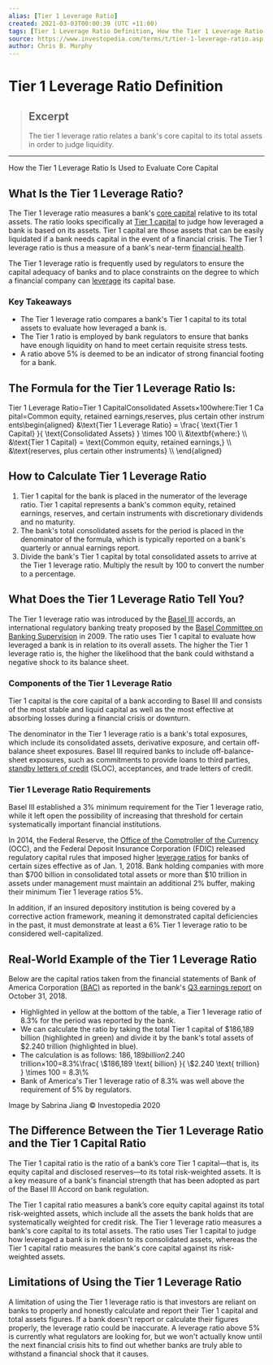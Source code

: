 ```yaml
---
alias: [Tier 1 Leverage Ratio]
created: 2021-03-03T00:00:39 (UTC +11:00)
tags: [Tier 1 Leverage Ratio Definition, How the Tier 1 Leverage Ratio Is Used to Evaluate Core Capital]
source: https://www.investopedia.com/terms/t/tier-1-leverage-ratio.asp
author: Chris B. Murphy
---
```


# Tier 1 Leverage Ratio Definition

> ## Excerpt
> The tier 1 leverage ratio relates a bank's core capital to its total assets in order to judge liquidity.

---

How the Tier 1 Leverage Ratio Is Used to Evaluate Core Capital
## What Is the Tier 1 Leverage Ratio?

The Tier 1 leverage ratio measures a bank's [core capital](https://www.investopedia.com/terms/c/core-capital.asp) relative to its total assets. The ratio looks specifically at [Tier 1 capital](https://www.investopedia.com/terms/t/tier1capital.asp) to judge how leveraged a bank is based on its assets. Tier 1 capital are those assets that can be easily liquidated if a bank needs capital in the event of a financial crisis. The Tier 1 leverage ratio is thus a measure of a bank's near-term [financial health](https://www.investopedia.com/terms/f/financial-health.asp).

The Tier 1 leverage ratio is frequently used by regulators to ensure the capital adequacy of banks and to place constraints on the degree to which a financial company can [leverage](https://www.investopedia.com/terms/l/leverage.asp) its capital base.

### Key Takeaways

-   The Tier 1 leverage ratio compares a bank's Tier 1 capital to its total assets to evaluate how leveraged a bank is.
-   The Tier 1 ratio is employed by bank regulators to ensure that banks have enough liquidity on hand to meet certain requisite stress tests.
-   A ratio above 5% is deemed to be an indicator of strong financial footing for a bank.

## The Formula for the Tier 1 Leverage Ratio Is:

Tier 1 Leverage Ratio\=Tier 1 CapitalConsolidated Assets×100where:Tier 1 Capital\=Common equity, retained earnings,reserves, plus certain other instruments\\begin{aligned} &\\text{Tier 1 Leverage Ratio} = \\frac{ \\text{Tier 1 Capital} }{ \\text{Consolidated Assets} } \\times 100 \\\\ &\\textbf{where:} \\\\ &\\text{Tier 1 Capital} = \\text{Common equity, retained earnings,} \\\\ &\\text{reserves, plus certain other instruments} \\\\ \\end{aligned}

## How to Calculate Tier 1 Leverage Ratio

1.  Tier 1 capital for the bank is placed in the numerator of the leverage ratio. Tier 1 capital represents a bank's common equity, retained earnings, reserves, and certain instruments with discretionary dividends and no maturity.
2.  The bank's total consolidated assets for the period is placed in the denominator of the formula, which is typically reported on a bank's quarterly or annual earnings report.
3.  Divide the bank's Tier 1 capital by total consolidated assets to arrive at the Tier 1 leverage ratio. Multiply the result by 100 to convert the number to a percentage.

## What Does the Tier 1 Leverage Ratio Tell You?

The Tier 1 leverage ratio was introduced by the [Basel III](https://www.investopedia.com/terms/b/basell-iii.asp) accords, an international regulatory banking treaty proposed by the [Basel Committee on Banking Supervision](https://www.investopedia.com/terms/b/baselcommittee.asp) in 2009. The ratio uses Tier 1 capital to evaluate how leveraged a bank is in relation to its overall assets. The higher the Tier 1 leverage ratio is, the higher the likelihood that the bank could withstand a negative shock to its balance sheet.

### Components of the Tier 1 Leverage Ratio

Tier 1 capital is the core capital of a bank according to Basel III and consists of the most stable and liquid capital as well as the most effective at absorbing losses during a financial crisis or downturn.

The denominator in the Tier 1 leverage ratio is a bank's total exposures, which include its consolidated assets, derivative exposure, and certain off-balance sheet exposures. Basel III required banks to include off-balance-sheet exposures, such as commitments to provide loans to third parties, [standby letters of credit](https://www.investopedia.com/terms/s/standbyletterofcredit.asp) (SLOC), acceptances, and trade letters of credit.

### Tier 1 Leverage Ratio Requirements

Basel III established a 3% minimum requirement for the Tier 1 leverage ratio, while it left open the possibility of increasing that threshold for certain systematically important financial institutions.

In 2014, the Federal Reserve, the [Office of the Comptroller of the Currency](https://www.investopedia.com/terms/o/office-comptroller-currency-occ.asp) (OCC), and the Federal Deposit Insurance Corporation (FDIC) released regulatory capital rules that imposed higher [leverage ratios](https://www.investopedia.com/terms/l/leverageratio.asp) for banks of certain sizes effective as of Jan. 1, 2018. Bank holding companies with more than $700 billion in consolidated total assets or more than $10 trillion in assets under management must maintain an additional 2% buffer, making their minimum Tier 1 leverage ratios 5%.

In addition, if an insured depository institution is being covered by a corrective action framework, meaning it demonstrated capital deficiencies in the past, it must demonstrate at least a 6% Tier 1 leverage ratio to be considered well-capitalized.

## Real-World Example of the Tier 1 Leverage Ratio

Below are the capital ratios taken from the financial statements of Bank of America Corporation [(BAC)](https://www.investopedia.com/markets/quote?tvwidgetsymbol=bac) as reported in the bank's [Q3 earnings report](http://investor.bankofamerica.com/phoenix.zhtml?c=71595&p=irol-sec#fbid=o1VTKXimpIk) on October 31, 2018.

-   Highlighted in yellow at the bottom of the table, a Tier 1 leverage ratio of 8.3% for the period was reported by the bank.
-   We can calculate the ratio by taking the total Tier 1 capital of $186,189 billion (highlighted in green) and divide it by the bank's total assets of $2.240 trillion (highlighted in blue).
-   The calculation is as follows: $186,189 billion$2.240 trillion×100\=8.3%\\frac{ \\$186,189 \\text{ billion} }{ \\$2.240 \\text{ trillion} } \\times 100 = 8.3\\%
-   Bank of America's Tier 1 leverage ratio of 8.3% was well above the requirement of 5% by regulators.

Image by Sabrina Jiang © Investopedia 2020

## The Difference Between the Tier 1 Leverage Ratio and the Tier 1 Capital Ratio

The Tier 1 capital ratio is the ratio of a bank’s core Tier 1 capital—that is, its equity capital and disclosed reserves—to its total risk-weighted assets. It is a key measure of a bank's financial strength that has been adopted as part of the Basel III Accord on bank regulation.

The Tier 1 capital ratio measures a bank’s core equity capital against its total risk-weighted assets, which include all the assets the bank holds that are systematically weighted for credit risk. The Tier 1 leverage ratio measures a bank's core capital to its total assets. The ratio uses Tier 1 capital to judge how leveraged a bank is in relation to its consolidated assets, whereas the Tier 1 capital ratio measures the bank's core capital against its risk-weighted assets.

## Limitations of Using the Tier 1 Leverage Ratio

A limitation of using the Tier 1 leverage ratio is that investors are reliant on banks to properly and honestly calculate and report their Tier 1 capital and total assets figures. If a bank doesn't report or calculate their figures properly, the leverage ratio could be inaccurate. A leverage ratio above 5% is currently what regulators are looking for, but we won't actually know until the next financial crisis hits to find out whether banks are truly able to withstand a financial shock that it causes.
